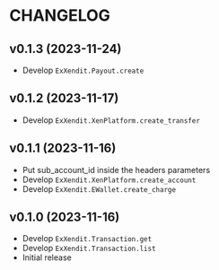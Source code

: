# CHANGELOG

## v0.1.3 (2023-11-24)

- Develop `ExXendit.Payout.create`

## v0.1.2 (2023-11-17)

- Develop `ExXendit.XenPlatform.create_transfer`

## v0.1.1 (2023-11-16)

- Put sub_account_id inside the headers parameters
- Develop `ExXendit.XenPlatform.create_account`
- Develop `ExXendit.EWallet.create_charge`

## v0.1.0 (2023-11-16)

- Develop `ExXendit.Transaction.get`
- Develop `ExXendit.Transaction.list`
- Initial release
